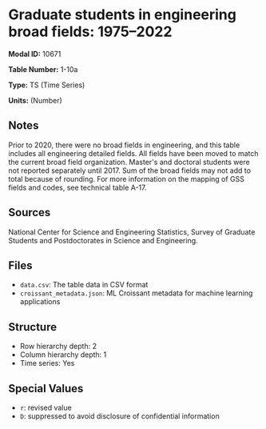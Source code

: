 # Graduate students in engineering broad fields: 1975–2022

**Modal ID:** 10671

**Table Number:** 1-10a

**Type:** TS (Time Series)

**Units:** (Number)

## Notes

Prior to 2020, there were no broad fields in engineering, and this table includes all engineering detailed fields. All fields have been moved to match the current broad field organization. Master's and doctoral students were not reported separately until 2017. Sum of the broad fields may not add to total because of rounding. For more information on the mapping of GSS fields and codes, see technical table A-17.

## Sources

National Center for Science and Engineering Statistics, Survey of Graduate Students and Postdoctorates in Science and Engineering.

## Files

- `data.csv`: The table data in CSV format
- `croissant_metadata.json`: ML Croissant metadata for machine learning applications

## Structure

- Row hierarchy depth: 2
- Column hierarchy depth: 1
- Time series: Yes

## Special Values

- `r`: revised value
- `D`: suppressed to avoid disclosure of confidential information
